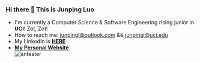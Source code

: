 ### Hi there 👋 This is Junping Luo
+ I'm currently a Computer Science & Software Engineering rising junior in **UCI**! Zot, Zot!  
+ How to reach me: junpingl@outlook.com && junpingl@uci.edu
+ My LinkedIn is **[HERE](https://www.linkedin.com/in/junpingluo/)**  
+ **[My Personal Website](https://jace070.github.io/MyWebsite/index.html)**  
![anteater](https://mcrs.bio.uci.edu/files/2019/11/BCeater-right-768x416.png)
